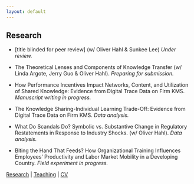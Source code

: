 ```yaml
---
layout: default
---
```


## Research

* [title blinded for peer review] (w/ Oliver Hahl & Sunkee Lee) _Under review._

* The Theoretical Lenses and Components of Knowledge Transfer (w/ Linda Argote, Jerry Guo & Oliver Hahl). _Preparing for submission._

* How Performance Incentives Impact Networks, Content, and Utilization of Shared Knowledge: Evidence from Digital Trace Data on Firm KMS. _Manuscript writing in progress._

* The Knowledge Sharing-Individual Learning Trade-Off: Evidence from Digital Trace Data on Firm KMS. _Data analysis._

* What Do Scandals Do? Symbolic vs. Substantive Change in Regulatory Restatements in Response to Industry Shocks. (w/ Oliver Hahl). _Data analysis._

* Biting the Hand That Feeds? How Organizational Training Influences Employees’ Productivity and Labor Market Mobility in a Developing Country. _Field experiment in progress._

[Research](./research.html) | [Teaching](./teaching.html) | [CV](./CV.html)  
